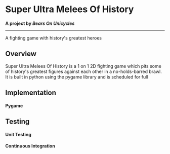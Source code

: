 # Super Ultra Melees Of History
**A project by *Bears On Unicycles***
<hr>

A fighting game with history's greatest heroes

## Overview
Super Ultra Melees Of History is a 1 on 1 2D fighting game which pits some of history's greatest figures against each other in a no-holds-barred brawl. It is built in python using the pygame library and is scheduled for full 

## Implementation

#### Pygame



## Testing

#### Unit Testing

#### Continuous Integration
